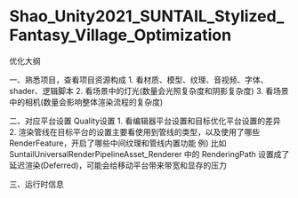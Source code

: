 # Shao_Unity2021_SUNTAIL_Stylized_Fantasy_Village_Optimization
优化大纲

一、熟悉项目，查看项目资源构成
    1. 看材质、模型、纹理、音视频、字体、shader、逻辑脚本
    2. 看场景中的灯光(数量会光照复杂度和阴影复杂度)
    3. 看场景中的相机(数量会影响整体渲染流程的复杂度)

二、对应平台设置
    Quality设置
    1. 看编辑器平台设置和目标优化平台设置的差异
    2. 渲染管线在目标平台的设置主要看使用到管线的类型，以及使用了哪些RenderFeature，开启了哪些中间纹理和管线内置功能
       例) 比如 SuntailUniversalRenderPipelineAsset_Renderer 中的 RenderingPath 设置成了延迟渲染(Deferred)，可能会给移动平台带来带宽和显存的压力

三、运行时信息